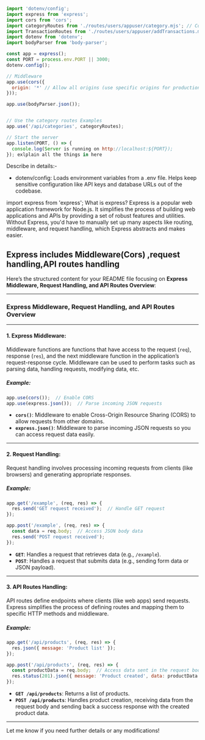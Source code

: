 
```javascript

import 'dotenv/config';
import express from 'express';
import cors from 'cors';
import categoryRoutes from './routes/users/appuser/category.mjs'; // Corrected import path
import TransactionRoutes from './routes/users/appuser/addTransactions.mjs'; // Corrected import path 
import dotenv from 'dotenv';
import bodyParser from 'body-parser';

const app = express();
const PORT = process.env.PORT || 3000;
dotenv.config();

// Middleware
app.use(cors({
  origin: '*' // Allow all origins (use specific origins for production)
}));

app.use(bodyParser.json());


// Use the category routes Examples
app.use('/api/categories', categoryRoutes); 

// Start the server
app.listen(PORT, () => {
  console.log(Server is running on http://localhost:${PORT});
}); exlplain all the things in here 

```


Describe in details:-

- dotenv/config:
Loads environment variables from a .env file.
Helps keep sensitive configuration like API keys and database URLs out of the codebase.


import express from 'express';
 What is express?
Express is a popular web application framework for Node.js.
It simplifies the process of building web applications and APIs by providing a set of robust features and utilities.
Without Express, you'd have to manually set up many aspects like routing, middleware, and request handling, which Express abstracts and makes easier.


## Express includes  Middleware(Cors) ,request handling,API routes handling

Here’s the structured content for your README file focusing on **Express Middleware, Request Handling, and API Routes Overview**:

---

### Express Middleware, Request Handling, and API Routes Overview

---

#### 1. **Express Middleware:**
Middleware functions are functions that have access to the request (`req`), response (`res`), and the next middleware function in the application’s request-response cycle. Middleware can be used to perform tasks such as parsing data, handling requests, modifying data, etc.

##### Example:
```javascript
app.use(cors());  // Enable CORS
app.use(express.json());  // Parse incoming JSON requests
```
- **`cors()`**: Middleware to enable Cross-Origin Resource Sharing (CORS) to allow requests from other domains.
- **`express.json()`**: Middleware to parse incoming JSON requests so you can access request data easily.

---

#### 2. **Request Handling:**
Request handling involves processing incoming requests from clients (like browsers) and generating appropriate responses.

##### Example:
```javascript
app.get('/example', (req, res) => {
  res.send('GET request received');  // Handle GET request
});

app.post('/example', (req, res) => {
  const data = req.body;  // Access JSON body data
  res.send('POST request received');
});
```
- **`GET`**: Handles a request that retrieves data (e.g., `/example`).
- **`POST`**: Handles a request that submits data (e.g., sending form data or JSON payload).

---

#### 3. **API Routes Handling:**
API routes define endpoints where clients (like web apps) send requests. Express simplifies the process of defining routes and mapping them to specific HTTP methods and middleware.

##### Example:
```javascript
app.get('/api/products', (req, res) => {
  res.json({ message: 'Product list' });
});

app.post('/api/products', (req, res) => {
  const productData = req.body;  // Access data sent in the request body
  res.status(201).json({ message: 'Product created', data: productData });
});
```
- **`GET /api/products`**: Returns a list of products.
- **`POST /api/products`**: Handles product creation, receiving data from the request body and sending back a success response with the created product data.

---

Let me know if you need further details or any modifications!
